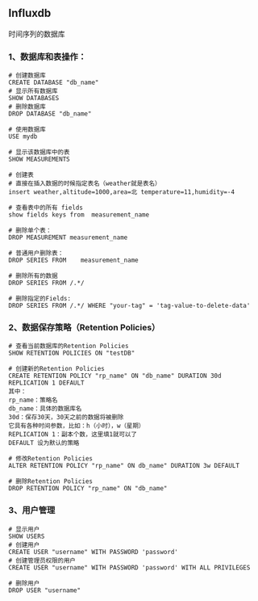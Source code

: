 ## Influxdb
时间序列的数据库

### 1、数据库和表操作：

    # 创建数据库
    CREATE DATABASE "db_name"
    # 显示所有数据库
    SHOW DATABASES
    # 删除数据库
    DROP DATABASE "db_name"

    # 使用数据库
    USE mydb

    # 显示该数据库中的表
    SHOW MEASUREMENTS

    # 创建表
    # 直接在插入数据的时候指定表名（weather就是表名）
    insert weather,altitude=1000,area=北 temperature=11,humidity=-4

    # 查看表中的所有 fields
    show fields keys from  measurement_name

    # 删除单个表：
    DROP MEASUREMENT measurement_name

    # 普通用户删除表：
    DROP SERIES FROM    measurement_name

    # 删除所有的数据
    DROP SERIES FROM /.*/

    # 删除指定的Fields:
    DROP SERIES FROM /.*/ WHERE "your-tag" = 'tag-value-to-delete-data'

### 2、数据保存策略（Retention Policies）

    # 查看当前数据库的Retention Policies
    SHOW RETENTION POLICIES ON "testDB"

    # 创建新的Retention Policies
    CREATE RETENTION POLICY "rp_name" ON "db_name" DURATION 30d REPLICATION 1 DEFAULT
    其中：
    rp_name：策略名
    db_name：具体的数据库名
    30d：保存30天，30天之前的数据将被删除
    它具有各种时间参数，比如：h（小时），w（星期）
    REPLICATION 1：副本个数，这里填1就可以了
    DEFAULT 设为默认的策略

    # 修改Retention Policies
    ALTER RETENTION POLICY "rp_name" ON db_name" DURATION 3w DEFAULT

    # 删除Retention Policies
    DROP RETENTION POLICY "rp_name" ON "db_name"

### 3、用户管理
    # 显示用户
    SHOW USERS
    # 创建用户
    CREATE USER "username" WITH PASSWORD 'password'
    # 创建管理员权限的用户
    CREATE USER "username" WITH PASSWORD 'password' WITH ALL PRIVILEGES
    
    # 删除用户
    DROP USER "username"
